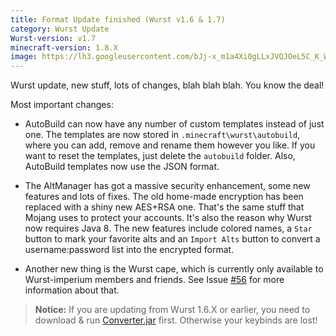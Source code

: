 ```yaml
---
title: Format Update finished (Wurst v1.6 & 1.7)
category: Wurst Update
Wurst-version: v1.7
minecraft-version: 1.8.X
image: https://lh3.googleusercontent.com/bJj-x_m1a4Xi0gLLxJVQJOeL5C_K_WRNybBIJq3lNDQhj9jzDDxDZ9DShxUGWry_GNGePKPMyhTzNQxJ_YFlA6MMwtnVwDjmVwtgB_F_t-_fIGWEJVuG7GyIZhjn02u3731kAN1l7jl_2scEqeaQVsVs432Wbsljuek6HjRNuJYTTMcyCTm5DLQoRJVKXobc3GxYfEvdRplvrZ3yzlDaKDyDK_ykR5KAjfa3x64BSskp3BVbxBpVEemqNv4FSPgDpeH9ZdrGFRZgzsKRJIDRjpgzt-J7oEzGpLAt1tFgJKjSyJUcPAwghnTKxEpZLkYDwgD42kQXXZ-uEN9kJ5vhdyP6wkmdLGeusvbC8_g_xMW1EqhBrm-c2KfL7FDCwTTQ0OL7N4RffablBJV1VewySQA5JXDf3keddNmQyJP3S-KoYmCHw73CCFca9TsW-H8GujbHLYrh8u0jm41H-bNyj2ElebWFY5Dg857WeR1tAoCjGb1cNb-LW6qi7aevPdvWMD4H5tpSWCW-gaczXhIxDmRngMYyI_bQnCoAHhzZmhMLk77y7Wjr6kGHVWVo29dQOVIxZY1rS2Sk3Dm-f64dt_GpV1ze53QbfUn7P29gA06jAjV-=w1280-h720-no
---
```

Wurst update, new stuff, lots of changes, blah blah blah. You know the deal!
<!--read more-->

Most important changes:

- AutoBuild can now have any number of custom templates instead of just one. The templates are now stored in `.minecraft\wurst\autobuild`, where you can add, remove and rename them however you like. If you want to reset the templates, just delete the `autobuild` folder. Also, AutoBuild templates now use the JSON format.

- The AltManager has got a massive security enhancement, some new features and lots of fixes. The old home-made encryption has been replaced with a shiny new AES+RSA one. That's the same stuff that Mojang uses to protect your accounts. It's also the reason why Wurst now requires Java 8. The new features include colored names, a `Star` button to mark your favorite alts and an `Import Alts` button to convert a username:password list into the encrypted format.

- Another new thing is the Wurst cape, which is currently only available to Wurst-imperium members and friends. See Issue [#56](https://github.com/Wurst-Imperium/Wurst-Client/issues/56) for more information about that.

>**Notice:** If you are updating from Wurst 1.6.X or earlier, you need to download & run [Converter.jar](https://github.com/Wurst-Imperium/Wurst-Client/releases/download/v1.7/Converter.jar) first. Otherwise your keybinds are lost!
